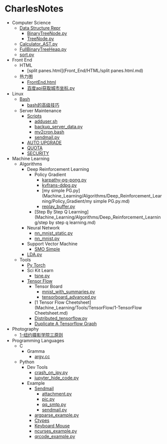 # CharlesNotes

- Computer Science
  - [Data Structure Repr](Computer_Science/DataStructureRepr/README.md)
    * [BinaryTreeNode.py](Computer_Science/DataStructureRepr/BinaryTreeNode.py.md)
    * [TreeNode.py](Computer_Science/DataStructureRepr/TreeNode.py.md)
  * [Calculator_AST.py](Computer_Science/Calculator_AST.py.md)
  * [FullBinaryTreeHeap.py](Computer_Science/FullBinaryTreeHeap.py.md)
  * [sort.py](Computer_Science/sort.py.md)
- Front End
  - HTML
    * [split panes.html](Front_End/HTML/split panes.html.md)
  - 热力图
    * [FrontEnd.html](Front_End/热力图/FrontEnd.html.md)
    * [百度api获取城市坐标.py](Front_End/热力图/百度api获取城市坐标.py.md)
- Linux
  - [Bash](Linux/Bash/README.md)
    * [bash的高级技巧](Linux/Bash/bash的高级技巧.md)
  - Server Maintenance
    - [Scripts](Linux/Server_Maintenance/scripts/README.md)
      * [adduser.sh](Linux/Server_Maintenance/scripts/adduser.sh.md)
      * [backup_server_data.py](Linux/Server_Maintenance/scripts/backup_server_data.py.md)
      * [mv2cron.bash](Linux/Server_Maintenance/scripts/mv2cron.bash.md)
      * [sendmail.py](Linux/Server_Maintenance/scripts/sendmail.py.md)
    * [AUTO UPGRADE](Linux/Server_Maintenance/AUTO_UPGRADE.md)
    * [QUOTA](Linux/Server_Maintenance/QUOTA.md)
    * [SECURITY](Linux/Server_Maintenance/SECURITY.md)
- Machine Learning
  - Algorithms
    - Deep Reinforcement Learning
      - Policy Gradient
        * [karpathy-pg-pong.py](Machine_Learning/Algorithms/Deep_Reinforcement_Learning/Policy_Gradient/karpathy-pg-pong.py.md)
        * [kvfrans-ddpg.py](Machine_Learning/Algorithms/Deep_Reinforcement_Learning/Policy_Gradient/kvfrans-ddpg.py.md)
        * [my simple PG.py](Machine_Learning/Algorithms/Deep_Reinforcement_Learning/Policy_Gradient/my simple PG.py.md)
        * [replay_buffer.py](Machine_Learning/Algorithms/Deep_Reinforcement_Learning/Policy_Gradient/replay_buffer.py.md)
      * [Step By Step Q Learning](Machine_Learning/Algorithms/Deep_Reinforcement_Learning/step by step q learning.md)
    - Neural Network
      * [nn_mnist_static.py](Machine_Learning/Algorithms/NeuralNetwork/nn_mnist_static.py.md)
      * [nn_mnist.py](Machine_Learning/Algorithms/NeuralNetwork/nn_mnist.py.md)
    - Support Vector Machine
      * [SMO Simple](Machine_Learning/Algorithms/SupportVectorMachine/SMO_Simple.md)
    * [LDA.py](Machine_Learning/Algorithms/LDA.py.md)
  - Tools
    - [Py Torch](Machine_Learning/Tools/PyTorch/README.md)
    - Sci Kit Learn
      * [tsne.py](Machine_Learning/Tools/SciKit-Learn/tsne.py.md)
    - [Tensor Flow](Machine_Learning/Tools/TensorFlow/README.md)
      - Tensor Board
        * [mnist_with_summaries.py](Machine_Learning/Tools/TensorFlow/TensorBoard/mnist_with_summaries.py.md)
        * [tensorboard_advanced.py](Machine_Learning/Tools/TensorFlow/TensorBoard/tensorboard_advanced.py.md)
      * [1 Tensor Flow Cheetsheet](Machine_Learning/Tools/TensorFlow/1-TensorFlow Cheetsheet.md)
      * [Distributed_tensorflow.py](Machine_Learning/Tools/TensorFlow/Distributed_tensorflow.py.md)
      * [Duplicate A Tensorflow Graph](Machine_Learning/Tools/TensorFlow/Duplicate_a_tensorflow_graph.md)
- Photography
  * [1-纽约摄影学院三原则](Photography/1-纽约摄影学院三原则.md)
- Programming Languages
  - C
    - Gramma
      * [argv.cc](Programming_Languages/C++/Gramma/argv.cc.md)
  - Python
    - Dev Tools
      * [crash_on_ipy.py](Programming_Languages/Python/DevTools/crash_on_ipy.py.md)
      * [jupyter_hide_code.py](Programming_Languages/Python/DevTools/jupyter_hide_code.py.md)
    - Example
      - [Sendmail](Programming_Languages/Python/Example/sendmail/README.md)
        * [attachment.py](Programming_Languages/Python/Example/sendmail/attachment.py.md)
        * [pic.py](Programming_Languages/Python/Example/sendmail/pic.py.md)
        * [qq_smtp.py](Programming_Languages/Python/Example/sendmail/qq_smtp.py.md)
        * [sendmail.py](Programming_Languages/Python/Example/sendmail/sendmail.py.md)
      * [argparse_example.py](Programming_Languages/Python/Example/argparse_example.py.md)
      * [Ctypes](Programming_Languages/Python/Example/ctypes.md)
      * [Keyboard Mouse](Programming_Languages/Python/Example/keyboard-mouse.md)
      * [ncurses_example.py](Programming_Languages/Python/Example/ncurses_example.py.md)
      * [qrcode_example.py](Programming_Languages/Python/Example/qrcode_example.py.md)
